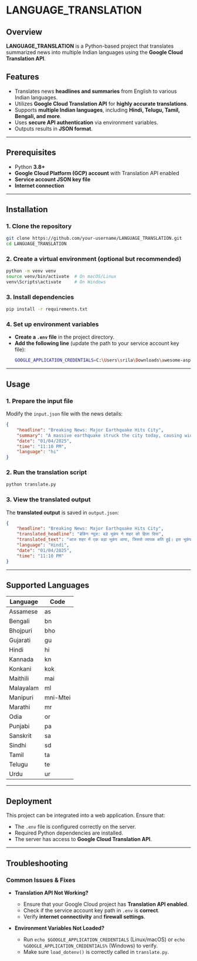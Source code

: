 # LANGUAGE_TRANSLATION

## **Overview**
**LANGUAGE_TRANSLATION** is a Python-based project that translates summarized news into multiple Indian languages using the **Google Cloud Translation API**.

## **Features**
- Translates news **headlines and summaries** from English to various Indian languages.
- Utilizes **Google Cloud Translation API** for **highly accurate translations**.
- Supports **multiple Indian languages**, including **Hindi, Telugu, Tamil, Bengali, and more**.
- Uses **secure API authentication** via environment variables.
- Outputs results in **JSON format**.

---

## **Prerequisites**
- Python **3.8+**
- **Google Cloud Platform (GCP) account** with Translation API enabled
- **Service account JSON key file**
- **Internet connection**

---

## **Installation**

### **1. Clone the repository**
```sh
git clone https://github.com/your-username/LANGUAGE_TRANSLATION.git
cd LANGUAGE_TRANSLATION
```

### **2. Create a virtual environment (optional but recommended)**
```sh
python -m venv venv
source venv/bin/activate  # On macOS/Linux
venv\Scripts\activate     # On Windows
```

### **3. Install dependencies**
```sh
pip install -r requirements.txt
```

### **4. Set up environment variables**
- **Create a `.env` file** in the project directory.
- **Add the following line** (update the path to your service account key file):
  ```sh
  GOOGLE_APPLICATION_CREDENTIALS=C:\Users\srila\Downloads\awesome-aspect-455006-b6-56a66c72947e.json
  ```

---

## **Usage**

### **1. Prepare the input file**
Modify the `input.json` file with the news details:
```json
{
    "headline": "Breaking News: Major Earthquake Hits City",
    "summary": "A massive earthquake struck the city today, causing widespread damage. The earthquake caused severe destruction.",
    "date": "01/04/2025",
    "time": "11:10 PM",
    "language": "hi"
}
```

### **2. Run the translation script**
```sh
python translate.py
```

### **3. View the translated output**
The **translated output** is saved in `output.json`:
```json
{
    "headline": "Breaking News: Major Earthquake Hits City",
    "translated_headline": "ब्रेकिंग न्यूज़: बड़े भूकंप ने शहर को हिला दिया",
    "translated_text": "आज शहर में एक बड़ा भूकंप आया, जिससे व्यापक क्षति हुई। इस भूकंप ने गंभीर विनाश किया।",
    "language": "Hindi",
    "date": "01/04/2025",
    "time": "11:10 PM"
}
```

---

## **Supported Languages**

| Language  | Code |
|-----------|------|
| Assamese  | as   |
| Bengali   | bn   |
| Bhojpuri  | bho  |
| Gujarati  | gu   |
| Hindi     | hi   |
| Kannada   | kn   |
| Konkani   | kok  |
| Maithili  | mai  |
| Malayalam | ml   |
| Manipuri  | mni-Mtei |
| Marathi   | mr   |
| Odia      | or   |
| Punjabi   | pa   |
| Sanskrit  | sa   |
| Sindhi    | sd   |
| Tamil     | ta   |
| Telugu    | te   |
| Urdu      | ur   |

---

## **Deployment**
This project can be integrated into a web application. Ensure that:
- The `.env` file is configured correctly on the server.
- Required Python dependencies are installed.
- The server has access to **Google Cloud Translation API**.

---

## **Troubleshooting**

### **Common Issues & Fixes**

- **Translation API Not Working?**
  - Ensure that your Google Cloud project has **Translation API enabled**.
  - Check if the service account key path in `.env` is **correct**.
  - Verify **internet connectivity** and **firewall settings**.

- **Environment Variables Not Loaded?**
  - Run `echo $GOOGLE_APPLICATION_CREDENTIALS` (Linux/macOS) or `echo %GOOGLE_APPLICATION_CREDENTIALS%` (Windows) to verify.
  - Make sure `load_dotenv()` is correctly called in `translate.py`.

